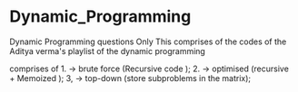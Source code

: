 # Dynamic_Programming
Dynamic Programming questions Only
This comprises of the codes of the Aditya verma's playlist of the dynamic programming 

comprises of 1. -> brute force (Recursive code );
             2. -> optimised   (recursive + Memoized );
						 3, -> top-down    (store subproblems in the matrix);